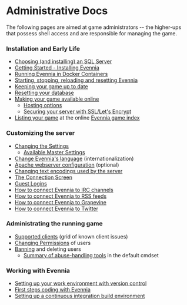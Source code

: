 # Administrative Docs

The following pages are aimed at game administrators -- the higher-ups that possess shell access and are responsible for managing the game.

### Installation and Early Life

- [Choosing (and installing) an SQL Server](Choosing-An-SQL-Server)
- [Getting Started - Installing Evennia](Getting-Started)
- [Running Evennia in Docker Containers](Running-Evennia-in-Docker)
- [Starting, stopping, reloading and resetting Evennia](Start-Stop-Reload)
- [Keeping your game up to date](Updating-Your-Game)
 - [Resetting your database](https://github.com/evennia/evennia/wiki/Updating%20Your%20Game#resetting-your-database)
- [Making your game available online](Online-Setup)
  - [Hosting options](https://github.com/evennia/evennia/wiki/Online-Setup#hosting-options)
  - [Securing your server with SSL/Let's Encrypt](https://github.com/evennia/evennia/wiki/Online-Setup#ssl)
- [Listing your game](Evennia-Game-Index) at the online [Evennia game index](http://games.evennia.com)

### Customizing the server

- [Changing the Settings](Server-Conf#Settings-file) 
    - [Available Master Settings](https://github.com/evennia/evennia/blob/master/evennia/settings_default.py)
- [Change Evennia's language](Internationalization) (internationalization)
- [Apache webserver configuration](Apache-Config) (optional)
- [Changing text encodings used by the server](Text-Encodings)
- [The Connection Screen](Connection-Screen)
- [Guest Logins](Guest-Logins)
- [How to connect Evennia to IRC channels](IRC)
- [How to connect Evennia to RSS feeds](RSS)
- [How to connect Evennia to Grapevine](Grapevine)
- [How to connect Evennia to Twitter](https://github.com/evennia/evennia/wiki/How-to-connect-Evennia-to-Twitter)

### Administrating the running game

- [Supported clients](Client-Support-Grid) (grid of known client issues)
- [Changing Permissions](Building-Permissions) of users
- [Banning](Banning) and deleting users
  - [Summary of abuse-handling tools](https://github.com/evennia/evennia/wiki/Banning#summary-of-abuse-handling-tools) in the default cmdset

### Working with Evennia

- [Setting up your work environment with version control](Version-Control)
- [First steps coding with Evennia](First-Steps-Coding)
- [Setting up a continuous integration build environment](Continuous-Integration)
